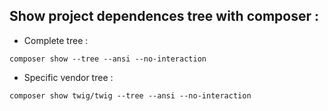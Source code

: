 Show project dependences tree with composer :
---------------------------------------------

- Complete tree :
```
composer show --tree --ansi --no-interaction
```

- Specific vendor tree :
```
composer show twig/twig --tree --ansi --no-interaction
```
